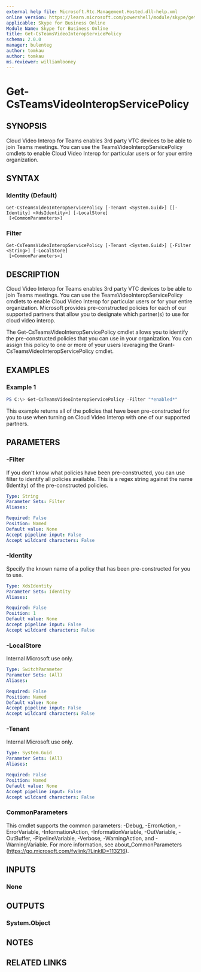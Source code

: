 ```yaml
---
external help file: Microsoft.Rtc.Management.Hosted.dll-help.xml
online version: https://learn.microsoft.com/powershell/module/skype/get-csteamsvideointeropservicepolicy
applicable: Skype for Business Online
Module Name: Skype for Business Online
title: Get-CsTeamsVideoInteropServicePolicy
schema: 2.0.0
manager: bulenteg
author: tomkau
author: tomkau
ms.reviewer: williamlooney
---
```


# Get-CsTeamsVideoInteropServicePolicy

## SYNOPSIS

Cloud Video Interop for Teams enables 3rd party VTC devices to be able to join Teams meetings.  You can use the TeamsVideoInteropServicePolicy cmdlets to enable Cloud Video Interop for particular users or for your entire organization.

## SYNTAX

### Identity (Default)
```
Get-CsTeamsVideoInteropServicePolicy [-Tenant <System.Guid>] [[-Identity] <XdsIdentity>] [-LocalStore]
 [<CommonParameters>]
```

### Filter
```
Get-CsTeamsVideoInteropServicePolicy [-Tenant <System.Guid>] [-Filter <String>] [-LocalStore]
 [<CommonParameters>]
```

## DESCRIPTION
Cloud Video Interop for Teams enables 3rd party VTC devices to be able to join Teams meetings.  You can use the TeamsVideoInteropServicePolicy cmdlets to enable Cloud Video Interop for particular users or for your entire organization.  Microsoft provides pre-constructed policies for each of our supported partners that allow you to designate which partner(s) to use for cloud video interop.  

The Get-CsTeamsVideoInteropServicePolicy cmdlet allows you to identify the pre-constructed policies that you can use in your organization.  You can assign this policy to one or more of your users leveraging the Grant-CsTeamsVideoInteropServicePolicy cmdlet.

## EXAMPLES

### Example 1
```powershell
PS C:\> Get-CsTeamsVideoInteropServicePolicy -Filter "*enabled*"
```

This example returns all of the policies that have been pre-constructed for you to use when turning on Cloud Video Interop with one of our supported partners.

## PARAMETERS

### -Filter
If you don't know what policies have been pre-constructed, you can use filter to identify all policies available.  This is a regex string against the name (Identity) of the pre-constructed policies.

```yaml
Type: String
Parameter Sets: Filter
Aliases:

Required: False
Position: Named
Default value: None
Accept pipeline input: False
Accept wildcard characters: False
```

### -Identity
Specify the known name of a policy that has been pre-constructed for you to use.

```yaml
Type: XdsIdentity
Parameter Sets: Identity
Aliases:

Required: False
Position: 1
Default value: None
Accept pipeline input: False
Accept wildcard characters: False
```

### -LocalStore
Internal Microsoft use only.

```yaml
Type: SwitchParameter
Parameter Sets: (All)
Aliases:

Required: False
Position: Named
Default value: None
Accept pipeline input: False
Accept wildcard characters: False
```

### -Tenant
Internal Microsoft use only.

```yaml
Type: System.Guid
Parameter Sets: (All)
Aliases:

Required: False
Position: Named
Default value: None
Accept pipeline input: False
Accept wildcard characters: False
```

### CommonParameters
This cmdlet supports the common parameters: -Debug, -ErrorAction, -ErrorVariable, -InformationAction, -InformationVariable, -OutVariable, -OutBuffer, -PipelineVariable, -Verbose, -WarningAction, and -WarningVariable.
For more information, see about_CommonParameters (https://go.microsoft.com/fwlink/?LinkID=113216).

## INPUTS

### None


## OUTPUTS

### System.Object

## NOTES

## RELATED LINKS
